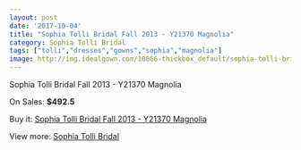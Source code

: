 ```yaml
---
layout: post
date: '2017-10-04'
title: "Sophia Tolli Bridal Fall 2013 - Y21370 Magnolia"
category: Sophia Tolli Bridal
tags: ["tolli","dresses","gowns","sophia","magnolia"]
image: http://img.idealgown.com/10866-thickbox_default/sophia-tolli-bridal-fall-2013-y21370-magnolia.jpg
---
```

Sophia Tolli Bridal Fall 2013 - Y21370 Magnolia

On Sales: **$492.5**
<a href="https://www.idealgown.com/en/sophia-tolli-bridal/4460-sophia-tolli-bridal-fall-2013-y21370-magnolia.html"><amp-img layout="responsive" width="600" height="600" src="//img.idealgown.com/10866-thickbox_default/sophia-tolli-bridal-fall-2013-y21370-magnolia.jpg" alt="Sophia Tolli Bridal Fall 2013 - Y21370 Magnolia 0" /></a>
<a href="https://www.idealgown.com/en/sophia-tolli-bridal/4460-sophia-tolli-bridal-fall-2013-y21370-magnolia.html"><amp-img layout="responsive" width="600" height="600" src="//img.idealgown.com/10867-thickbox_default/sophia-tolli-bridal-fall-2013-y21370-magnolia.jpg" alt="Sophia Tolli Bridal Fall 2013 - Y21370 Magnolia 1" /></a>

Buy it: [Sophia Tolli Bridal Fall 2013 - Y21370 Magnolia](https://www.idealgown.com/en/sophia-tolli-bridal/4460-sophia-tolli-bridal-fall-2013-y21370-magnolia.html "Sophia Tolli Bridal Fall 2013 - Y21370 Magnolia")

View more: [Sophia Tolli Bridal](https://www.idealgown.com/en/52-sophia-tolli-bridal "Sophia Tolli Bridal")